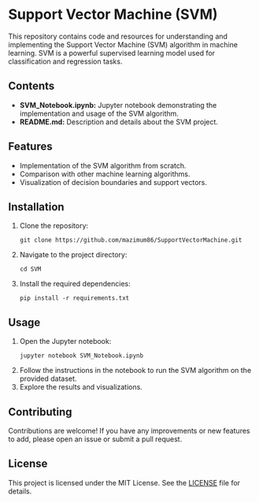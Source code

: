 <!DOCTYPE html>
<html lang="en">
<head>
    <meta charset="UTF-8">
    <meta name="viewport" content="width=device-width, initial-scale=1.0">
</head>
<body>

<h1>Support Vector Machine (SVM)</h1>

<p>This repository contains code and resources for understanding and implementing the Support Vector Machine (SVM) algorithm in machine learning. SVM is a powerful supervised learning model used for classification and regression tasks.</p>

<h2>Contents</h2>
<ul>
    <li><strong>SVM_Notebook.ipynb:</strong> Jupyter notebook demonstrating the implementation and usage of the SVM algorithm.</li>
    <li><strong>README.md:</strong> Description and details about the SVM project.</li>
</ul>

<h2>Features</h2>
<ul>
    <li>Implementation of the SVM algorithm from scratch.</li>
    <li>Comparison with other machine learning algorithms.</li>
    <li>Visualization of decision boundaries and support vectors.</li>
</ul>

<h2>Installation</h2>
<ol>
    <li>Clone the repository:
        <pre><code>git clone https://github.com/mazimum86/SupportVectorMachine.git</code></pre>
    </li>
    <li>Navigate to the project directory:
        <pre><code>cd SVM</code></pre>
    </li>
    <li>Install the required dependencies:
        <pre><code>pip install -r requirements.txt</code></pre>
    </li>
</ol>

<h2>Usage</h2>
<ol>
    <li>Open the Jupyter notebook:
        <pre><code>jupyter notebook SVM_Notebook.ipynb</code></pre>
    </li>
    <li>Follow the instructions in the notebook to run the SVM algorithm on the provided dataset.</li>
    <li>Explore the results and visualizations.</li>
</ol>

<h2>Contributing</h2>
<p>Contributions are welcome! If you have any improvements or new features to add, please open an issue or submit a pull request.</p>

<h2>License</h2>
<p>This project is licensed under the MIT License. See the <a href="LICENSE">LICENSE</a> file for details.</p>

</body>
</html>
